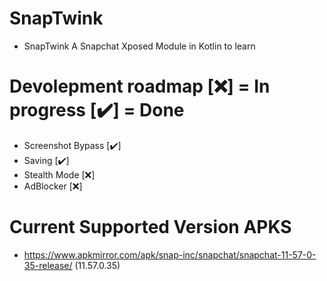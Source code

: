 # SnapTwink
- SnapTwink A Snapchat Xposed Module in Kotlin to learn

# Devolepment roadmap [❌] = In progress [✔️] = Done
- Screenshot Bypass [✔️]
- Saving [✔️]
- Stealth Mode [❌]
- AdBlocker [❌]


# Current Supported Version APKS
- https://www.apkmirror.com/apk/snap-inc/snapchat/snapchat-11-57-0-35-release/ (11.57.0.35)
